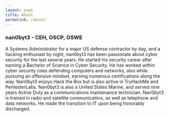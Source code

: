```yaml
---
layout: page
title: About
permalink: /about/
---
```


<h3>nan0byt3 - CEH, OSCP, OSWE</h3>

A Systems Administrator for a major US defense contractor by day, and a hacking enthusiast by night, nan0byt3 has been passionate about cyber security for the last several years. He started his security career after earning a Bachelor of Science in Cyber Security. He has worked within cyber security roles defending computers and networks, also while pursuing an offensive mindset, earning numerous certifications along the way. Nan0byt3 enjoys Hack the Box but is also active in TryHackMe and PentesterLabs. Nan0byt3 is also a United States Marine, and served nine years Active Duty as a communications maintenance technician. Nan0byt3 is trained in radio and satellite communicatiins, as well as telephone and data networks. He made the transition to IT upon being honorably discharged.

<script src="https://www.hackthebox.eu/badge/25075"></script>
